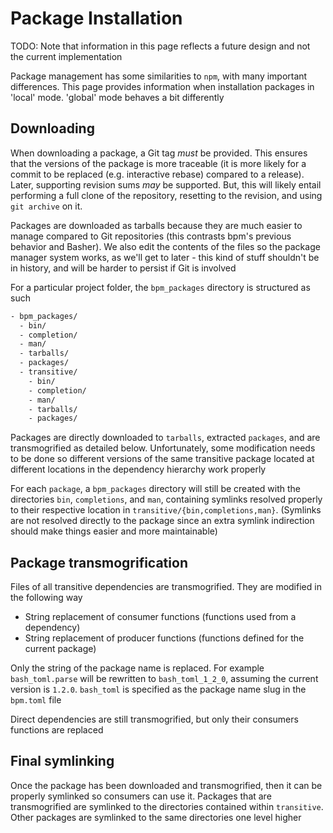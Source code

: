 # Package Installation

TODO: Note that information in this page reflects a future design and not the current implementation

Package management has some similarities to `npm`, with many important differences. This page provides information when installation packages in 'local' mode. 'global' mode behaves a bit differently

## Downloading

When downloading a package, a Git tag _must_ be provided. This ensures that the versions of the package is more traceable (it is more likely for a commit to be replaced (e.g. interactive rebase) compared to a release). Later, supporting revision sums _may_ be supported. But, this will likely entail performing a full clone of the repository, resetting to the revision, and using `git archive` on it.

Packages are downloaded as tarballs because they are much easier to manage compared to Git repositories (this contrasts bpm's previous behavior and Basher). We also edit the contents of the files so the package manager system works, as we'll get to later - this kind of stuff shouldn't be in history, and will be harder to persist if Git is involved

For a particular project folder, the `bpm_packages` directory is structured as such

```txt
- bpm_packages/
  - bin/
  - completion/
  - man/
  - tarballs/
  - packages/
  - transitive/
    - bin/
    - completion/
    - man/
    - tarballs/
    - packages/
```

Packages are directly downloaded to `tarballs`, extracted `packages`, and are transmogrified as detailed below. Unfortunately, some modification needs to be done so different versions of the same transitive package located at different locations in the dependency hierarchy work properly

For each `package`, a `bpm_packages` directory will still be created with the directories `bin`, `completions`, and `man`, containing symlinks resolved properly to their respective location in `transitive/{bin,completions,man}`. (Symlinks are not resolved directly to the package since an extra symlink indirection should make things easier and more maintainable)

## Package transmogrification

Files of all transitive dependencies are transmogrified. They are modified in the following way

- String replacement of consumer functions (functions used from a dependency)
- String replacement of producer functions (functions defined for the current package)

Only the string of the package name is replaced. For example `bash_toml.parse` will be rewritten to `bash_toml_1_2_0`, assuming the current version is `1.2.0`. `bash_toml` is specified as the package name slug in the `bpm.toml` file

Direct dependencies are still transmogrified, but only their consumers functions are replaced

## Final symlinking

Once the package has been downloaded and transmogrified, then it can be properly symlinked so consumers can use it. Packages that are transmogrified are symlinked to the directories contained within `transitive`. Other packages are symlinked to the same directories one level higher
